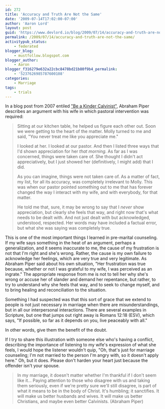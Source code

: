 ```yaml
---
id: 272
title: 'Accuracy and Truth Are Not the Same'
date: '2009-07-14T17:02:00-07:00'
author: 'Aaron Lord'
layout: post
guid: 'https://www.devlord.io/blog/2009/07/14/accuracy-and-truth-are-not-the-same/'
permalink: /2009/07/14/accuracy-and-truth-are-not-the-same/
activitypub_status:
    - federated
blogger_blog:
    - mustfollow.blogspot.com
blogger_author:
    - Aaron
blogger_f316279e632a22cbc8478bd21b80f9b4_permalink:
    - '5237626985787600108'
categories:
    - Marriage
tags:
    - trials
---
```


In a blog post from 2007 entiled <a href="http://www.desiringgod.org/Blog/934_be_a_kinder_calvinist/">"Be a Kinder Calvinist"</a>, Abraham Piper describes an argument with his wife in which pastoral intervention was required:
<div>
<blockquote>Sitting at our kitchen table, he helped us figure each other out. Soon we were getting to the heart of the matter. Molly turned to me and said, "You never treat me like you appreciate me."

I looked at her. I looked at our pastor. And then I listed three ways that I'd shown appreciation for her <em>that morning</em>. As far as I was concerned, things were taken care of. She thought I didn't act appreciatively, but I just showed her (definitively, I might add) that I did.

As you can imagine, things were not taken care of. As a matter of fact, my list, for all its accuracy, was completely irrelevant to Molly. This was when our pastor pointed something out to me that has forever changed the way I interact with my wife, and with everybody, for that matter.

He told me that, sure, it may be wrong to say that I <em>never</em> show appreciation, but clearly she feels that way, and right now that's what needs to be dealt with. And not just dealt with but acknowledged, understood, respected. Her words may have included a factual error, but what she was saying was completely true.</blockquote>
</div>
This is one of the most important things I learned in pre-marital counseling. If my wife says something in the heat of an argument, perhaps a generalization, and it seems inaccurate to me, the cause of my frustration is not that I'm right and she's wrong. Rather, the cause is my own failure to acknowledge her feelings, which are very true and very legitimate. As Abraham Piper said about his own situation, "Her frustration was true because, whether or not I was grateful to my wife, I was perceived as an ingrate." The appropriate response from me is not to tell her why she's wrong or accuse her of slander and demand her repentance, but rather, to try to understand why she feels that way, and to seek to change myself, and to bring healing and reconciliation to the situation.

Something I had suspected was that this sort of grace that we extend to people is not just necessary in marriage when there are misunderstandings, but in all our interpersonal interactions. There are several examples in Scripture, but one that jumps out right away is Romans 12:18 (ESV), which says, "If possible, so far as it depends on you, live peaceably with all."

In other words, give them the benefit of the doubt.

If I try to share this illustration with someone else who's having a conflict, describing the importance of listening to my wife's expression of what she feels, I would hope the listener wouldn't quip, "Oh, that's just for marriage counseling; I'm not married to the person I'm angry with, so it doesn't apply here." Oh, but it does. Please don't harden your heart just because the offender isn't your spouse.
<blockquote>In my marriage, it doesn't matter whether I'm thankful if I don't seem like it... Paying attention to those who disagree with us and taking them seriously, even if we're pretty sure we'll still disagree, is part of what it means to be in the body of Christ. It's humbling; it sanctifies. It will make us better husbands and wives. It will make us better Christians, and maybe even better Calvinists. (Abraham Piper)</blockquote>